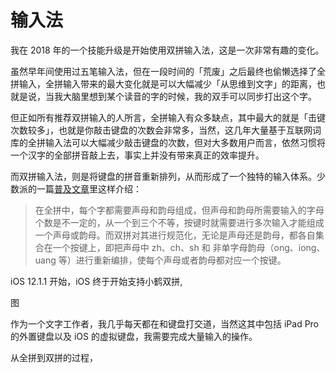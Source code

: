 # 输入法

我在 2018 年的一个技能升级是开始使用双拼输入法，这是一次非常有趣的变化。

虽然早年间使用过五笔输入法，但在一段时间的「荒废」之后最终也偷懒选择了全拼输入，全拼输入带来的最大变化就是可以大幅减少「从思维到文字」的距离，也就是说，当我大脑里想到某个读音的字的时候，我的双手可以同步打出这个字。

但正如所有推荐双拼输入的人所言，全拼输入有众多缺点，其中最大的就是「击键次数较多」，也就是你敲击键盘的次数会非常多，当然，这几年大量基于互联网词库的全拼输入法可以大幅减少敲击键盘的次数，但对大多数用户而言，依然习惯将一个汉字的全部拼音敲上去，事实上并没有带来真正的效率提升。

而双拼输入法，则是将键盘的拼音重新排列，从而形成了一个独特的输入体系。少数派的一篇[普及文章](https://sspai.com/post/32809)里这样介绍：

> 在全拼中，每个字都需要声母和韵母组成，但声母和韵母所需要输入的字母个数是不一定的，从一个到三个不等，按键时就需要进行多次输入才能组成一个声母或韵母。而双拼对其进行规范化，无论是声母还是韵母，都各自集合在一个按键上，即把声母中 zh、ch、sh 和 非单字母韵母（ong、iong、uang 等）进行重新编排，使每个声母或者韵母都对应一个按键。

iOS 12.1.1 开始，iOS 终于开始支持小鹤双拼,


图


作为一个文字工作者，我几乎每天都在和键盘打交道，当然这其中包括 iPad Pro 的外置键盘以及 iOS 的虚拟键盘，我需要完成大量输入的操作。

从全拼到双拼的过程，

